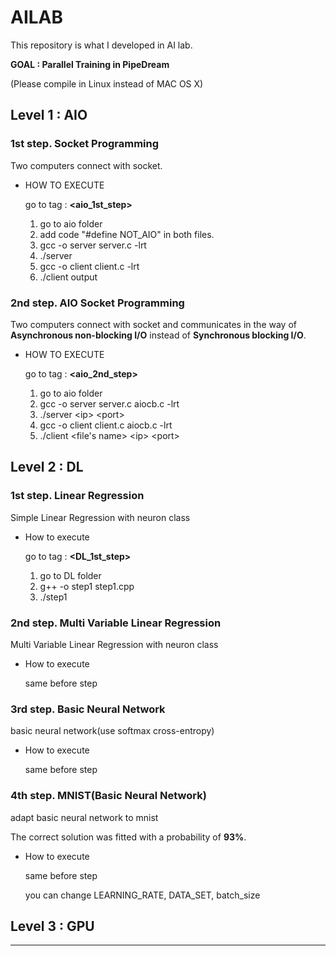 # AILAB

This repository is what I developed in AI lab.

**GOAL : Parallel Training in PipeDream**

(Please compile in Linux instead of MAC OS X)


## Level 1 : AIO

### 1st step. Socket Programming
Two computers connect with socket.

* HOW TO EXECUTE

    go to tag : **<aio_1st_step>**
    1. go to aio folder
    2. add code "#define NOT_AIO" in both files.
    3. gcc -o server server.c -lrt
    4. ./server
    5. gcc -o client client.c -lrt
    6. ./client output

### 2nd step. AIO Socket Programming

Two computers connect with socket and communicates in the way of <strong>Asynchronous non-blocking I/O</strong> instead of <strong>Synchronous blocking I/O</strong>. 

* HOW TO EXECUTE

    go to tag : **<aio_2nd_step>**
    1. go to aio folder
    2. gcc -o server server.c aiocb.c -lrt
    3. ./server \<ip> \<port>
    4. gcc -o client client.c aiocb.c -lrt
    5. ./client <file\'s name> \<ip> \<port>


## Level 2 : DL

### 1st step. Linear Regression
Simple Linear Regression with neuron class

* How to execute

    go to tag : **<DL_1st_step>**
    1. go to DL folder
    2. g++ -o step1 step1.cpp
    3. ./step1

### 2nd step. Multi Variable Linear Regression

Multi Variable Linear Regression with neuron class

* How to execute

    same before step

### 3rd step. Basic Neural Network

basic neural network(use softmax cross-entropy)

* How to execute

    same before step

### 4th step. MNIST(Basic Neural Network)

adapt basic neural network to mnist

The correct solution was fitted with a probability of <strong>93%</strong>.

* How to execute

    same before step

    you can change LEARNING_RATE, DATA_SET, batch_size


## Level 3 : GPU
---